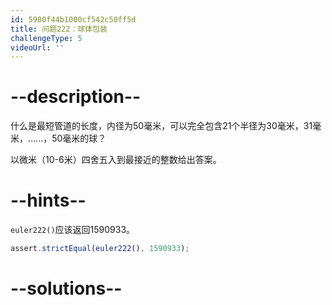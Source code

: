 ```yaml
---
id: 5900f44b1000cf542c50ff5d
title: 问题222：球体包装
challengeType: 5
videoUrl: ''
---
```


# --description--

什么是最短管道的长度，内径为50毫米，可以完全包含21个半径为30毫米，31毫米，......，50毫米的球？

以微米（10-6米）四舍五入到最接近的整数给出答案。

# --hints--

`euler222()`应该返回1590933。

```js
assert.strictEqual(euler222(), 1590933);
```

# --solutions--

